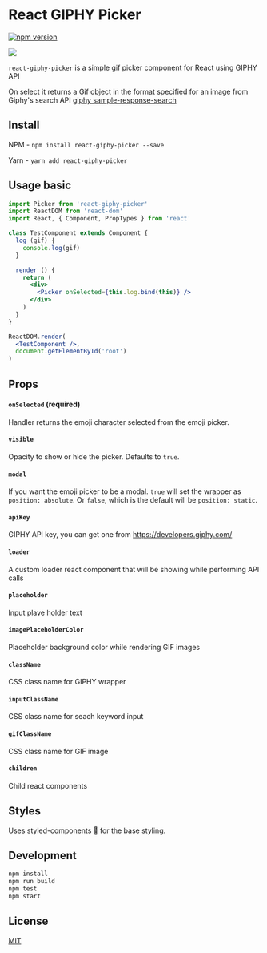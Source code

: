 # React GIPHY Picker

[![npm version](https://badge.fury.io/js/react-giphy-picker.svg)](https://badge.fury.io/js/react-giphy-picker)

![](https://github.com/arjunkomath/react-giphy-picker/blob/master/example/screenshot.gif?raw=true)

`react-giphy-picker` is a simple gif picker component for React using GIPHY API

On select it returns a Gif object in the format specified for an image from Giphy's search API [giphy sample-response-search](https://github.com/Giphy/GiphyAPI#sample-response-search)

## Install

NPM -
`npm install react-giphy-picker --save`

Yarn -
`yarn add react-giphy-picker`

## Usage basic

```jsx
import Picker from 'react-giphy-picker'
import ReactDOM from 'react-dom'
import React, { Component, PropTypes } from 'react'

class TestComponent extends Component {
  log (gif) {
    console.log(gif)
  }

  render () {
    return (
      <div>
        <Picker onSelected={this.log.bind(this)} />
      </div>
    )
  }
}

ReactDOM.render(
  <TestComponent />,
  document.getElementById('root')
)
```

## Props

#### `onSelected` (required)
Handler returns the emoji character selected from the emoji picker.

#### `visible`
Opacity to show or hide the picker. Defaults to `true`.

#### `modal`
If you want the emoji picker to be a modal.
`true` will set the wrapper as `position: absolute`.
Or `false`, which is the default will be `position: static`.

#### `apiKey`
GIPHY API key, you can get one from https://developers.giphy.com/

#### `loader`
A custom loader react component that will be showing while performing API calls

#### `placeholder`
Input plave holder text

#### `imagePlaceholderColor`
Placeholder background color while rendering GIF images

#### `className`
CSS class name for GIPHY wrapper

#### `inputClassName`
CSS class name for seach keyword input

#### `gifClassName`
CSS class name for GIF image

#### `children`
Child react components

## Styles
Uses styled-components 💅 for the base styling.

## Development

```sh
npm install
npm run build
npm test
npm start
```

## License

[MIT](http://isekivacenz.mit-license.org/)
